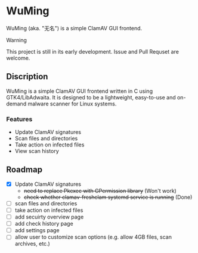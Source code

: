 # WuMing

WuMing (aka. "无名") is a simple ClamAV GUI frontend.

> [!WARNING]
> This project is still in its early development. Issue and Pull Requset are welcome.

## Discription

WuMing is a simple ClamAV GUI frontend written in C using GTK4/LibAdwaita. It is designed to be a lightweight, easy-to-use and on-demand malware scanner for Linux systems.

### Features

- Update ClamAV signatures
- Scan files and directories
- Take action on infected files
- View scan history

## Roadmap

- [x] Update ClamAV signatures
    - ~~need to replace Pkexec with GPermission library~~ (Won't work)
    - ~~check whether clamav-freshclam systemd service is running~~ (Done)
- [ ] scan files and directories
- [ ] take action on infected files
- [ ] add secuirty overview page
- [ ] add check history page
- [ ] add settings page
- [ ] allow user to customize scan options (e.g. allow 4GB files, scan archives, etc.)
